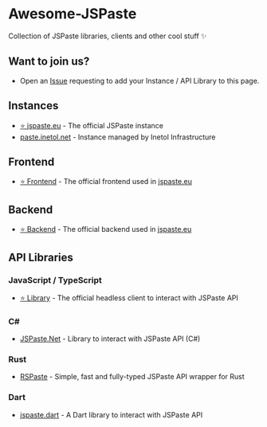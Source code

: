 # Awesome-JSPaste
Collection of JSPaste libraries, clients and other cool stuff ✨

## Want to join us?
- Open an [Issue](https://github.com/jspaste/awesome-jspaste/issues/new) requesting to add your Instance / API Library to this page.

## Instances
- [⭐ jspaste.eu](https://jspaste.eu) - The official JSPaste instance
- [paste.inetol.net](https://paste.inetol.net) - Instance managed by Inetol Infrastructure

## Frontend
- [⭐ Frontend](https://github.com/jspaste/frontend) - The official frontend used in [jspaste.eu](https://jspaste.eu)

## Backend
- [⭐ Backend](https://github.com/jspaste/backend) - The official backend used in [jspaste.eu](https://jspaste.eu)

## API Libraries
### JavaScript / TypeScript
- [⭐ Library](https://github.com/jspaste/library) - The official headless client to interact with JSPaste API

### C#
- [JSPaste.Net](https://github.com/mrgaton/jspaste.net) - Library to interact with JSPaste API (C#)

### Rust
- [RSPaste](https://github.com/aidakdev/rspaste) - Simple, fast and fully-typed JSPaste API wrapper for Rust

### Dart
- [jspaste.dart](https://github.com/nulkode/jspaste.dart) - A Dart library to interact with JSPaste API
